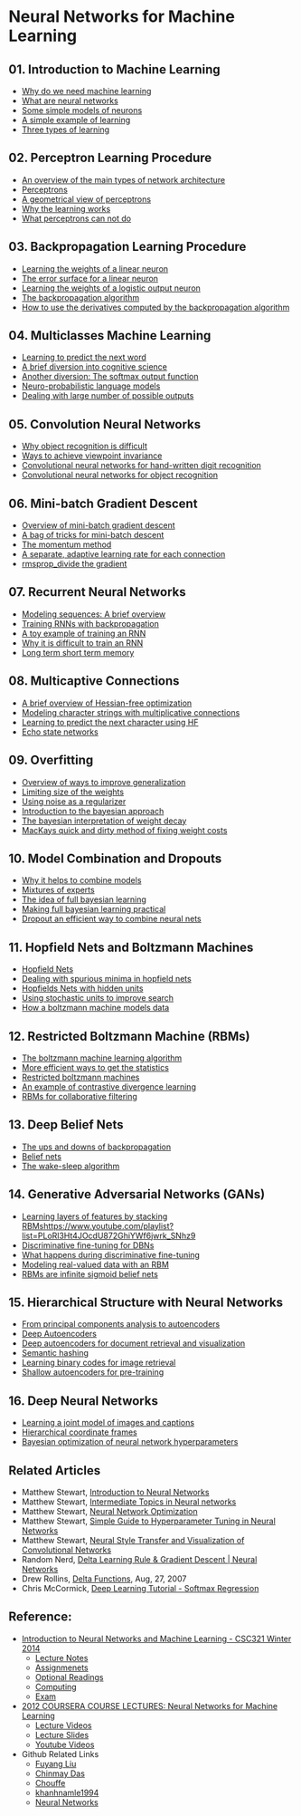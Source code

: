 # Neural Networks for Machine Learning

## 01. Introduction to Machine Learning

+ [Why do we need machine learning](01-IntroML.md#)
+ [What are neural networks](01-IntroML.md#)
+ [Some simple models of neurons](01-IntroML.md#)
+ [A simple example of learning](01-IntroML.md#)
+ [Three types of learning](01-IntroML.md#)

## 02. Perceptron Learning Procedure

+ [An overview of the main types of network architecture](02-Perceprtons.md#)
+ [Perceptrons](02-Perceprtons.md#)
+ [A geometrical view of perceptrons](02-Perceprtons.md#)
+ [Why the learning works](02-Perceprtons.md#)
+ [What perceptrons can not do](02-Perceprtons.md#)


## 03. Backpropagation Learning Procedure
  
+ [Learning the weights of a linear neuron](03-Backpropagation.md#)
+ [The error surface for a linear neuron](03-Backpropagation.md#)
+ [Learning the weights of a logistic output neuron](03-Backpropagation.md#)
+ [The backpropagation algorithm](03-Backpropagation.md#)
+ [How to use the derivatives computed by the backpropagation algorithm](03-Backpropagation.md#)


## 04. Multiclasses Machine Learning

+ [Learning to predict the next word](04-Multiclasses.md#)
+ [A brief diversion into cognitive science](04-Multiclasses.md#)
+ [Another diversion: The softmax output function](04-Multiclasses.md#)
+ [Neuro-probabilistic language models](04-Multiclasses.md#)
+ [Dealing with large number of possible outputs](04-Multiclasses.md#)


## 05. Convolution Neural Networks

+ [Why object recognition is difficult](05-CNN.md#)
+ [Ways to achieve viewpoint invariance](05-CNN.md#)
+ [Convolutional neural networks for hand-written digit recognition](05-CNN.md#)
+ [Convolutional neural networks for object recognition](05-CNN.md#)


## 06. Mini-batch Gradient Descent
  
+ [Overview of mini-batch gradient descent](06-MiniBatch.md#)
+ [A bag of tricks for mini-batch descent](06-MiniBatch.md#)
+ [The momentum method](06-MiniBatch.md#)
+ [A separate, adaptive learning rate for each connection](06-MiniBatch.md#)
+ [rmsprop_divide the gradient](06-MiniBatch.md#)


## 07. Recurrent Neural Networks

+ [Modeling sequences: A brief overview](07-RNN.md#)
+ [Training RNNs with backpropagation](07-RNN.md#)
+ [A toy example of training an RNN](07-RNN.md#)
+ [Why it is difficult to train an RNN](07-RNN.md#)
+ [Long term short term memory](07-RNN.md#)


## 08. Multicaptive Connections
  
+ [A brief overview of Hessian-free optimization](08-Multicaptive.md#)
+ [Modeling character strings with multiplicative connections](08-Multicaptive.md#)
+ [Learning to predict the next character using HF](08-Multicaptive.md#)
+ [Echo state networks](08-Multicaptive.md#)


## 09. Overfitting
  
+ [Overview of ways to improve generalization](09-Overfitting.md#)
+ [Limiting size of the weights](09-Overfitting.md#)
+ [Using noise as a regularizer](09-Overfitting.md#)
+ [Introduction to the bayesian approach](09-Overfitting.md#)
+ [The bayesian interpretation of weight decay](09-Overfitting.md#)
+ [MacKays quick and dirty method of fixing weight costs](09-Overfitting.md#)


## 10. Model Combination and Dropouts
  
+ [Why it helps to combine models](10-CombineDropout.md#)
+ [Mixtures of experts](10-CombineDropout.md#)
+ [The idea of full bayesian learning](10-CombineDropout.md#)
+ [Making full bayesian learning practical](10-CombineDropout.md#)
+ [Dropout an efficient way to combine neural nets](10-CombineDropout.md#)


## 11. Hopfield Nets and Boltzmann Machines

+ [Hopfield Nets](11-Hopfield.md#)
+ [Dealing with spurious minima in hopfield nets](11-Hopfield.md#)
+ [Hopfields Nets with hidden units](11-Hopfield.md#)
+ [Using stochastic units to improve search](11-Hopfield.md#)
+ [How a boltzmann machine models data](11-Hopfield.md#)


## 12. Restricted Boltzmann Machine (RBMs)

+ [The boltzmann machine learning algorithm](12-Boltzmann.md#)
+ [More efficient ways to get the statistics](12-Boltzmann.md#)
+ [Restricted boltzmann machines](12-Boltzmann.md#)
+ [An example of contrastive divergence learning](12-Boltzmann.md#)
+ [RBMs for collaborative filtering](12-Boltzmann.md#)


## 13. Deep Belief Nets

+ [The ups and downs of backpropagation](13-BeliefNets.md#)
+ [Belief nets](13-BeliefNets.md#)
+ [The wake-sleep algorithm](13-BeliefNets.md#)


## 14. Generative Adversarial Networks (GANs)
  
+ [Learning layers of features by stacking RBMs](14-GANs.md#)https://www.youtube.com/playlist?list=PLoRl3Ht4JOcdU872GhiYWf6jwrk_SNhz9
+ [Discriminative fine-tuning for DBNs](14-GANs.md#)
+ [What happens during discriminative fine-tuning](14-GANs.md#)
+ [Modeling real-valued data with an RBM](14-GANs.md#)
+ [RBMs are infinite sigmoid belief nets](14-GANs.md#)


## 15. Hierarchical Structure with Neural Networks

+ [From principal components analysis to autoencoders](15-Hierarchy.md#)
+ [Deep Autoencoders](15-Hierarchy.md#)
+ [Deep autoencoders for document retrieval and visualization](15-Hierarchy.md#)
+ [Semantic hashing](15-Hierarchy.md#)
+ [Learning binary codes for image retrieval](15-Hierarchy.md#)
+ [Shallow autoencoders for pre-training](15-Hierarchy.md#)


## 16. Deep Neural Networks
  
+ [Learning a joint model of images and captions](16-DeepNN.md#)
+ [Hierarchical coordinate frames](16-DeepNN.md#)
+ [Bayesian optimization of neural network hyperparameters](16-DeepNN.md#)


## Related Articles

+ Matthew Stewart, [Introduction to Neural Networks](a01-IntroNN.md)
+ Matthew Stewart, [Intermediate Topics in Neural networks](a02-IntermediateNN.md)
+ Matthew Stewart, [Neural Network Optimization](a03-Optimization.md)
+ Matthew Stewart, [Simple Guide to Hyperparameter Tuning in Neural Networks](a04-Hyperparameter.md)
+ Matthew Stewart, [Neural Style Transfer and Visualization of Convolutional Networks](a05-VisualCNN.md)
+ Random Nerd, [Delta Learning Rule & Gradient Descent | Neural Networks](a06-DeltaRule.md)
+ Drew Rollins, [Delta Functions](a07-DeltaFunc.md), Aug, 27, 2007
+ Chris McCormick, [Deep Learning Tutorial - Softmax Regression](a08-SoftmaxReg.md)

## Reference:

+ [Introduction to Neural Networks and Machine Learning - CSC321 Winter 2014](http://www.cs.toronto.edu/~tijmen/csc321/)
  + [Lecture Notes](http://www.cs.toronto.edu/~tijmen/csc321/lecture_notes.shtml)
  + [Assignmenets](http://www.cs.toronto.edu/~tijmen/csc321/assignments.shtml)
  + [Optional Readings](http://www.cs.toronto.edu/~tijmen/csc321/texts.shtml)
  + [Computing](http://www.cs.toronto.edu/~tijmen/csc321/computing.shtml)
  + [Exam](http://www.cs.toronto.edu/~tijmen/csc321/tests.shtml)
+ [2012 COURSERA COURSE LECTURES: Neural Networks for Machine Learning](http://www.cs.toronto.edu/~hinton/nntut.html)
  + [Lecture Videos](http://www.cs.toronto.edu/~hinton/coursera_lectures.html)
  + [Lecture Slides](http://www.cs.toronto.edu/~hinton/coursera_slides.html)
  + [Youtube Videos](https://www.youtube.com/playlist?list=PLoRl3Ht4JOcdU872GhiYWf6jwrk_SNhz9)
+ Github Related Links
  + [Fuyang Liu](https://github.com/liufuyang/course-Neural-Networks-for-Machine-Learning)
  + [Chinmay Das](https://github.com/chinmaydas96/Neural-Networks-for-Machine-Learning)
  + [Chouffe](https://github.com/Chouffe/hinton-coursera)
  + [khanhnamle1994](https://github.com/khanhnamle1994/neural-nets)
  + [Neural Networks](https://trongr.github.io/neural-network-course/neuralnetworks.html)
